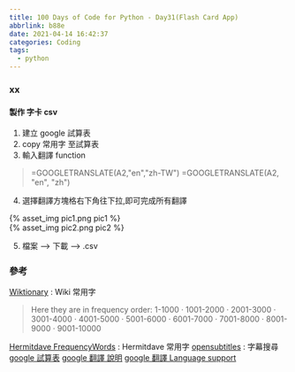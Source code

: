 ```yaml
---
title: 100 Days of Code for Python - Day31(Flash Card App)
abbrlink: b88e
date: 2021-04-14 16:42:37
categories: Coding
tags:
  - python
---
```


### xx
#### 製作 字卡 csv
1. 建立 google 試算表
2. copy 常用字 至試算表
3. 輸入翻譯 function
> =GOOGLETRANSLATE(A2,"en","zh-TW")
  =GOOGLETRANSLATE(A2, "en", "zh")
<!--more-->

4. 選擇翻譯方塊格右下角往下拉,即可完成所有翻譯
<div style="width:500px">
	{% asset_img pic1.png pic1 %}
</div>
<div style="width:500px">
	{% asset_img pic2.png pic2 %}
</div>

5. 檔案 --> 下載 --> .csv






### 參考
[Wiktionary](https://en.wiktionary.org/wiki/Wiktionary:Frequency_lists) : Wiki 常用字
> Here they are in frequency order:
> 1-1000 · 1001-2000 · 2001-3000 · 3001-4000 · 4001-5000 · 5001-6000 · 6001-7000 · 7001-8000 · 8001-9000 · 9001-10000

[Hermitdave FrequencyWords](https://github.com/hermitdave/FrequencyWords/tree/master/content/2018) : Hermitdave 常用字
[opensubtitles](https://www.opensubtitles.org/en/search/subs) : 字幕搜尋
[google 試算表](https://www.google.com/sheets/about/)
[google 翻譯 說明](https://support.google.com/docs/answer/3093331?hl=en-GB)
[google 翻譯 Language support](https://cloud.google.com/translate/docs/languages?hl=en)